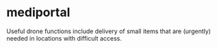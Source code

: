 # mediportal
Useful drone functions include delivery of small items that are (urgently) needed in locations with difficult access.
